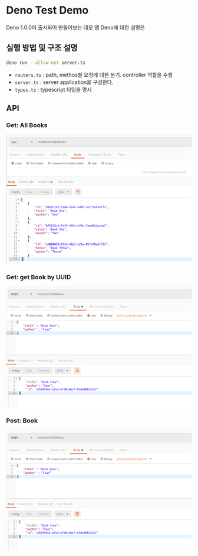 
# Deno Test Demo

Deno 1.0.0이 출시되어 만들어보는 데모 앱
Deno에 대한 설명은 

## 실행 방법 및 구조 설명
``` bash
deno run --allow-net server.ts
```
- `routers.ts` : path, methos별 요청에 대한 분기. controller 역할을 수행
- `server.ts` : server application을 구성한다.
- `types.ts` : typescript 타입을 명시

## API

### Get: All Books
![get All Books](assets/deno-start-01.png)

### Get: get Book by UUID
![get Book by UUID](assets/deno-start-02.png)


### Post: Book
![post Book](assets/deno-start-02.png)
